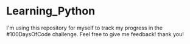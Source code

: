 # Learning_Python

I'm using this repository for myself to track my progress in the #100DaysOfCode challenge. Feel free to give me feedback! thank you!
 